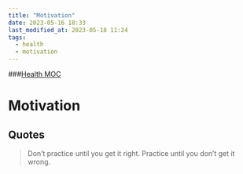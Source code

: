 ```yaml
---
title: "Motivation"
date: 2023-05-16 18:33
last_modified_at: 2023-05-18 11:24
tags:
  - health
  - motivation
---
```

###[Health MOC](Health%20MOC.md)

# Motivation

## Quotes

> Don’t practice until you get it right. Practice until you don’t get it wrong. 
